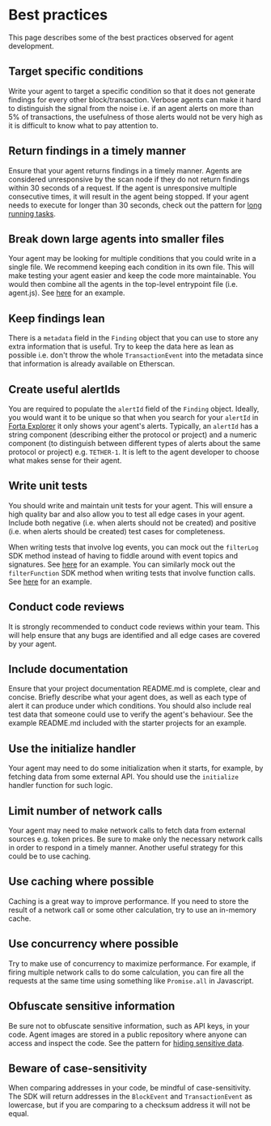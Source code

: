 # Best practices

This page describes some of the best practices observed for agent development.

## Target specific conditions

Write your agent to target a specific condition so that it does not generate findings for every other block/transaction. Verbose agents can make it hard to distinguish the signal from the noise i.e. if an agent alerts on more than 5% of transactions, the usefulness of those alerts would not be very high as it is difficult to know what to pay attention to.

## Return findings in a timely manner

Ensure that your agent returns findings in a timely manner. Agents are considered unresponsive by the scan node if they do not return findings within 30 seconds of a request. If the agent is unresponsive multiple consecutive times, it will result in the agent being stopped. If your agent needs to execute for longer than 30 seconds, check out the pattern for [long running tasks](long-running-tasks.md).

## Break down large agents into smaller files

Your agent may be looking for multiple conditions that you could write in a single file. We recommend keeping each condition in its own file. This will make testing your agent easier and keep the code more maintainable. You would then combine all the agents in the top-level entrypoint file (i.e. agent.js). See [here](https://github.com/forta-protocol/forta-agent-examples/tree/master/high-gas-js) for an example.

## Keep findings lean

There is a `metadata` field in the `Finding` object that you can use to store any extra information that is useful. Try to keep the data here as lean as possible i.e. don't throw the whole `TransactionEvent` into the metadata since that information is already available on Etherscan.

## Create useful alertIds

You are required to populate the `alertId` field of the `Finding` object. Ideally, you would want it to be unique so that when you search for your `alertId` in [Forta Explorer](https://explorer.forta.network/) it only shows your agent's alerts. Typically, an `alertId` has a string component (describing either the protocol or project) and a numeric component (to distinguish between different types of alerts about the same protocol or project) e.g. `TETHER-1`. It is left to the agent developer to choose what makes sense for their agent.

## Write unit tests

You should write and maintain unit tests for your agent. This will ensure a high quality bar and also allow you to test all edge cases in your agent. Include both negative (i.e. when alerts should not be created) and positive (i.e. when alerts should be created) test cases for completeness.

When writing tests that involve log events, you can mock out the `filterLog` SDK method instead of having to fiddle around with event topics and signatures. See [here](https://github.com/forta-protocol/forta-agent-examples/blob/master/filter-event-and-function-js/src/large.transfer.event.spec.js) for an example. You can similarly mock out the `filterFunction` SDK method when writing tests that involve function calls. See [here](https://github.com/forta-protocol/forta-agent-examples/blob/master/filter-event-and-function-js/src/transfer.from.function.spec.js) for an example.

## Conduct code reviews

It is strongly recommended to conduct code reviews within your team. This will help ensure that any bugs are identified and all edge cases are covered by your agent.

## Include documentation

Ensure that your project documentation README.md is complete, clear and concise. Briefly describe what your agent does, as well as each type of alert it can produce under which conditions. You should also include real test data that someone could use to verify the agent's behaviour. See the example README.md included with the starter projects for an example.

## Use the initialize handler

Your agent may need to do some initialization when it starts, for example, by fetching data from some external API. You should use the `initialize` handler function for such logic.

## Limit number of network calls

Your agent may need to make network calls to fetch data from external sources e.g. token prices. Be sure to make only the necessary network calls in order to respond in a timely manner. Another useful strategy for this could be to use caching.

## Use caching where possible

Caching is a great way to improve performance. If you need to store the result of a network call or some other calculation, try to use an in-memory cache.

## Use concurrency where possible

Try to make use of concurrency to maximize performance. For example, if firing multiple network calls to do some calculation, you can fire all the requests at the same time using something like `Promise.all` in Javascript.

## Obfuscate sensitive information

Be sure not to obfuscate sensitive information, such as API keys, in your code. Agent images are stored in a public repository where anyone can access and inspect the code. See the pattern for [hiding sensitive data](sensitive-data.md).

## Beware of case-sensitivity

When comparing addresses in your code, be mindful of case-sensitivity. The SDK will return addresses in the `BlockEvent` and `TransactionEvent` as lowercase, but if you are comparing to a checksum address it will not be equal.
